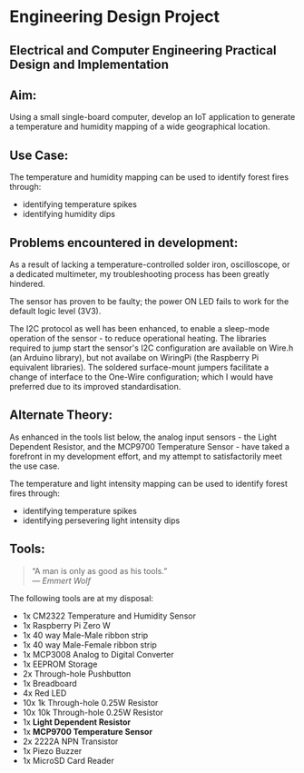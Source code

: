# Engineering Design Project

## Electrical and Computer Engineering Practical Design and Implementation

## Aim:
Using a small single-board computer, develop an IoT application to generate a temperature and humidity mapping of a wide geographical location.

## Use Case:
The temperature and humidity mapping can be used to identify forest fires through:
- identifying temperature spikes
- identifying humidity dips

## Problems encountered in development:
As a result of lacking a temperature-controlled solder iron, oscilloscope, or a dedicated multimeter, my troubleshooting process has been greatly hindered. 

The sensor has proven to be faulty; the power ON LED fails to work for the default logic level (3V3). 

The I2C protocol as well has been enhanced, to enable a sleep-mode operation of the sensor - to reduce operational heating. The libraries required to jump start the sensor's I2C configuration are available on Wire.h (an Arduino library), but not availabe on WiringPi (the Raspberry Pi equivalent libraries). The soldered surface-mount jumpers facilitate a change of interface to the One-Wire configuration; which I would have preferred due to its improved standardisation.

## Alternate Theory:
As enhanced in the  tools list below, the analog input sensors - the Light Dependent Resistor, and the MCP9700 Temperature Sensor - have taked a forefront in my development effort, and my attempt to satisfactorily meet the use case.

The temperature and light intensity mapping can be used to identify forest fires through:
- identifying temperature spikes
- identifying persevering light intensity dips

## Tools:
>“A man is only as good as his tools.”  
*― Emmert Wolf*

The following tools are at my disposal:
- 1x CM2322 Temperature and Humidity Sensor
- 1x Raspberry Pi Zero W
- 1x 40 way Male-Male ribbon strip
- 1x 40 way Male-Female ribbon strip
- 1x MCP3008 Analog to Digital Converter
- 1x EEPROM Storage
- 2x Through-hole Pushbutton
- 1x Breadboard
- 4x Red LED
- 10x 1k Through-hole 0.25W Resistor
- 10x 10k Through-hole 0.25W Resistor
- 1x **Light Dependent Resistor**
- 1x **MCP9700 Temperature Sensor**
- 2x 2222A NPN Transistor
- 1x Piezo Buzzer
- 1x MicroSD Card Reader
